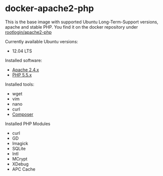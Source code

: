 docker-apache2-php
==================
This is the base image with supported Ubuntu Long-Term-Support versions, apache and stable PHP.
You find it on the docker repository under [rootlogin/apache2-php](https://index.docker.io/u/rootlogin/apache2-php/)

Currently available Ubuntu versions:
- 12.04 LTS

Installed software:
- [Apache 2.4.x](http://httpd.apache.org/)
- [PHP 5.5.x](http://www.php.net)

Installed tools:
- wget
- vim
- nano
- curl
- [Composer](http://getcomposer.com)

Installed PHP Modules
- curl
- GD
- Imagick
- SQLite
- Intl
- MCrypt
- XDebug
- APC Cache